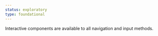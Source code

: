 ```yaml
---
status: exploratory
type: foundational
---
```


Interactive components are available to all navigation and input methods.
